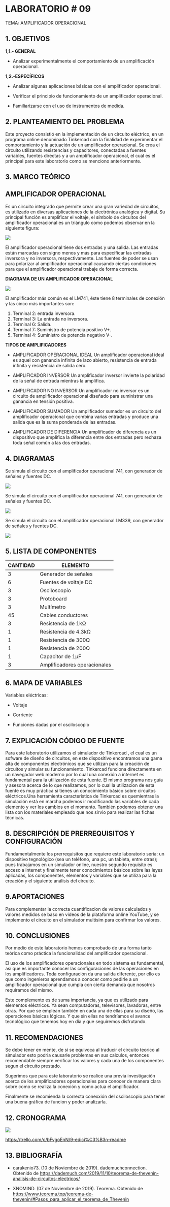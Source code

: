# LABORATORIO # 09

TEMA: AMPLIFICADOR OPERACIONAL
## 1. OBJETIVOS

**1,1.- GENERAL** 

* Analizar experimentalmente el comportamiento de un amplificación operacional.

**1,2.-ESPECÍFICOS**

*  Analizar algunas aplicaciones básicas con el amplificador operacional.

* Verificar el principio de funcionamiento de un amplificador operacional.

* Familiarizarse con el uso de instrumentos de medida.


## 2. PLANTEAMIENTO DEL PROBLEMA

Este proyecto consistió en la implementación de un circuito eléctrico, en un programa online denominado Tinkercad con la finalidad de experimentar el comportamiento y la actuación de un amplificador operacional. Se crea el circuito utilizando resistencias y capacitores, conectadas a fuentes variables, fuentes directas y a un amplificador operacional, el cuál es el principal para este laboratorio como se menciono anteriormente.


## 3. MARCO TEÓRICO 

## **AMPLIFICADOR OPERACIONAL** 

Es un circuito integrado que permite crear una gran variedad de circuitos, es utilizado en diversas aplicaciones de la electrónica analógica y digital. Su principal función es amplificar el voltaje, el símbolo de circuitos del amplificador operacional es un triángulo como podemos observar en la siguiente figura: 


![](https://github.com/BriandaLema/Laboratorio9/blob/master/img/Amplificador%20operacional.jpg)

El amplificador operacional tiene dos entradas y una salida. Las entradas están marcadas con signo menos y más para especificar las entradas inversora y no inversora, respectivamente. 
Las fuentes de poder se usan para polarizar al amplificador operacional causando ciertas condiciones para que el amplificador operacional trabaje de forma correcta.

**DIAGRAMA DE UN AMPLIFICADOR OPERACIONAL**

![](https://github.com/BriandaLema/Laboratorio9/blob/master/img/Amplificador2.png)

El amplificador más común es el LM741, éste tiene 8 terminales de conexión y las cinco más importantes son:

1.	Terminal 2: entrada inversora.
2.	Terminal 3: La entrada no inversora.
3.	Terminal 6: Salida.
4.	Terminal 7: Suministro de potencia positivo V+.
5.	Terminal 4: Suministro de potencia negativo V-.

**TIPOS DE AMPLIFICADORES**

* AMPLIFICADOR OPERACIONAL IDEAL
Un amplificador operacional  ideal es aquel con ganancia infinita de lazo abierto, resistencia de entrada infinita y resistencia de salida cero.

* AMPLIFICADOR INVERSOR 
Un amplificador inversor invierte la polaridad de la señal de entrada mientras la amplifica.

* AMPLIFICADOR NO INVERSOR
Un amplificador no inversor es un circuito de amplificador operacional diseñado para suministrar una ganancia en tensión positiva.

* AMPLIFICADOR SUMADOR
Un amplificador sumador es un circuito del amplificador operacional que combina varias entradas y produce una salida que es la suma ponderada de las entradas.

* AMPLIFICADOR DE DIFERENCIA 
Un amplificador de diferencia es un dispositivo que amplifica la diferencia entre dos entradas pero rechaza toda señal común a las dos entradas.



## 4. DIAGRAMAS

Se simula el circuito con el amplificador operacional 741, con generador de señales y fuentes DC.

![](https://github.com/BriandaLema/Laboratorio9/blob/master/img/D1.png)


Se simula el circuito con el amplificador operacional 741, con generador de señales y fuentes DC.

![](https://github.com/BriandaLema/Laboratorio9/blob/master/img/D2.png)

Se simula el circuito con el amplificador operacional LM339, con generador de señales y fuentes DC.

![](https://github.com/BriandaLema/Laboratorio9/blob/master/img/D3.png)




## 5. LISTA DE COMPONENTES

| CANTIDAD| ELEMENTO |
| ------- | -------------|
| 3       | Generador de señales  |
| 6       | Fuentes de voltaje DC  |
| 3       | Osciloscopio  |
| 3       | Protoboard  |
| 3       | Multímetro  |
|      45  | Cables conductores|
| 3 | Resistencia de 1kΩ |
| 1 | Resistencia de 4.3kΩ |
| 1 | Resistencia de 300Ω |
| 1 | Resistencia de 200Ω |
|    1    |  Capacitor de 1µF|
|   3  |Amplificadores operacionales|

## 6. MAPA DE VARIABLES 

Variables eléctricas: 

* Voltaje

* Corriente 

* Funciones dadas por el osciloscopio 

## 7. EXPLICACIÓN CÓDIGO DE FUENTE

Para este laboratorio utilizamos el simulador de Tinkercad , el cual es un sofware de diseño de circuitos, en este dispositivo encontramos una gama alta de componentes electrónicos que se utilizan para la creación de circuitos y simular su funcionamiento.
Tinkercad funciona directamente en un navegador web moderno por lo cual una conexión a internet es fundamental para la utilización de esta fuente. 
El mismo programa nos guía y asesora acerca de lo que realizamos, por lo cual la utilizacion de esta fuente es muy práctica si tienes un conocimiento básico sobre circuitos eléctricos.Una herramienta característica de Tinkercad es quemientras la simulación está en marcha podemos ir modificando las variables de cada elemento y ver los cambios en el momento. También podemos obtener una lista con los materiales empleado  que nos sirvio para realizar las fichas técnicas.



## 8. DESCRIPCIÓN DE PRERREQUISITOS Y CONFIGURACIÓN

Fundamentalmente los prerrequisitos que requiere este laboratorio sería: un dispositivo tegnológico (sea un teléfono, una pc, un tableta, entre otras); pues trabajamos en un simulador online, nuestro segundo requisito es acceso a internet y finalmente tener conocimientos básicos sobre las leyes aplicadas, los componentes, elementos y variables que se utiliza para la creación y el siguiente análisis del circuito.



## 9.APORTACIONES

Para complementar la correcta cuantificacion de valores calculados y valores medidos se baso en videos de la plataforma online YouTube, y se implemento el circuito en el simulador multisim para confirmar los valores.

## 10. CONCLUSIONES

Por medio de este laboratorio hemos comprobado de una forma tanto teórica como práctica la funcionalidad del amplificador operacional. 

 El uso de los amplificadores operacionales en todo sistema es fundamental, así que es importante conocer las configuraciones de las operaciones en los amplificadores. Toda configuración da una salida diferente, por ello es que como ingenieros aprendamos a conocer como pedirle a un amplificador operacional que cumpla con cierta demanda que nosotros requiramos del mismo.

Este complemento es de suma importancia, ya que es utilizado para elementos eléctricos. Ya sean computadoras, televisores, lavadoras, entre otras. Por que se emplean también en cada una de ellas para su diseño, las operaciones básicas lógicas. Y que sin ellas no tendríamos el avance tecnológico que tenemos hoy en día y que seguiremos disfrutando.



## 11. RECOMENDACIONES

Se debe tener en mente, de si se equivoca al traducir el circuito teorico al simulador esto podria causarle problemas en sus calculos, entonces recomendable siempre verificar los valores y cada una de los componentes segun el circuito prestado. 

Sugerimos que para este laboratorio se realice una previa investigación acerca de los amplificadores operacionales para conocer de manera clara sobre como se realiza la conexión y como actua el amplificador.

Finalmente se recomienda la correcta conexxión del osciloscopio para tener una buena gráfica de funcion y poder analizarla.


## 12. CRONOGRAMA

![](https://github.com/BriandaLema/Laboratorio9/blob/master/img/C9.png)

https://trello.com/c/bFvgoEnN/9-edici%C3%B3n-readme

## 13. BIBLIOGRAFÍA

* carakenio73. (10 de Noviembre de 2019). dademuchconnection. Obtenido de https://dademuch.com/2019/11/10/teorema-de-thevenin-analisis-de-circuitos-electricos/

* XNOMIND. (07 de Noviembre de 2019). Teorema. Obtenido de https://www.teorema.top/teorema-de-thevenin/#Pasos_para_aplicar_el_teorema_de_Thevenin








